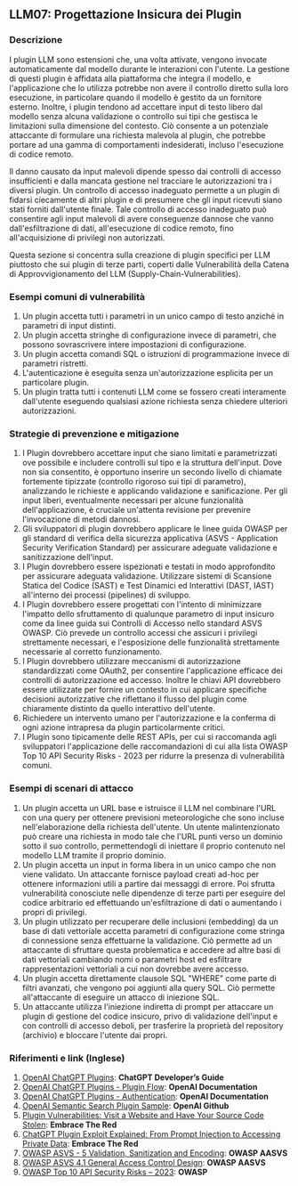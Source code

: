 ## LLM07: Progettazione Insicura dei Plugin

### Descrizione

I plugin LLM sono estensioni che, una volta attivate, vengono invocate automaticamente dal modello durante le interazioni con l'utente. La gestione di questi plugin è affidata alla piattaforma che integra il modello, e l'applicazione che lo utilizza potrebbe non avere il controllo diretto sulla loro esecuzione, in particolare quando il modello è gestito da un fornitore esterno. Inoltre, i plugin tendono ad accettare input di testo libero dal modello senza alcuna validazione o controllo sui tipi che gestisca le limitazioni sulla dimensione del contesto. Ciò consente a un potenziale attaccante di formulare una richiesta malevola al plugin, che potrebbe portare ad una gamma di comportamenti indesiderati, incluso l'esecuzione di codice remoto.

Il danno causato da input malevoli dipende spesso dai controlli di accesso insufficienti e dalla mancata gestione nel tracciare le autorizzazioni tra i diversi plugin. Un controllo di accesso inadeguato permette a un plugin di fidarsi ciecamente di altri plugin e di presumere che gli input ricevuti siano stati forniti dall'utente finale. Tale controllo di accesso inadeguato può consentire agli input malevoli di avere conseguenze dannose che vanno dall'esfiltrazione di dati, all'esecuzione di codice remoto, fino all'acquisizione di privilegi non autorizzati.

Questa sezione si concentra sulla creazione di plugin specifici per LLM piuttosto che sui plugin di terze parti, coperti dalle Vulnerabilità della Catena di Approvvigionamento del LLM (Supply-Chain-Vulnerabilities).

### Esempi comuni di vulnerabilità

1. Un plugin accetta tutti i parametri in un unico campo di testo anziché in parametri di input distinti.
2. Un plugin accetta stringhe di configurazione invece di parametri, che possono sovrascrivere intere impostazioni di configurazione.
3. Un plugin accetta comandi SQL o istruzioni di programmazione invece di parametri ristretti.
4. L'autenticazione è eseguita senza un'autorizzazione esplicita per un particolare plugin.
5. Un plugin tratta tutti i contenuti LLM come se fossero creati interamente dall'utente eseguendo qualsiasi azione richiesta senza chiedere ulteriori autorizzazioni.

### Strategie di prevenzione e mitigazione

1. I Plugin dovrebbero accettare input che siano limitati e parametrizzati ove possibile e includere controlli sul tipo e la struttura dell'input. Dove non sia consentito, è opportuno inserire un secondo livello di chiamate fortemente tipizzate (controllo rigoroso sui tipi di parametro), analizzando le richieste e applicando validazione e sanificazione. Per gli input liberi, eventualmente necessari per alcune funzionalità dell'applicazione, è cruciale un'attenta revisione per prevenire l'invocazione di metodi dannosi.
2. Gli sviluppatori di plugin dovrebbero applicare le linee guida OWASP per gli standard di verifica della sicurezza applicativa (ASVS - Application Security Verification Standard) per assicurare adeguate validazione e sanitizzazione dell'input.
3. I Plugin dovrebbero essere ispezionati e testati in modo approfondito per assicurare adeguata validazione. Utilizzare sistemi di Scansione Statica del Codice (SAST) e Test Dinamici ed Interattivi (DAST, IAST) all'interno dei processi (pipelines) di sviluppo.
4. I Plugin dovrebbero essere progettati con l'intento di minimizzare l'impatto dello sfruttamento di qualunque parametro di input insicuro come da linee guida sui Controlli di Accesso nello standard ASVS OWASP. Ciò prevede un controllo accessi che assicuri i privilegi strettamente necessari, e l'esposizione delle funzionalità strettamente necessarie al corretto funzionamento.
5. I Plugin dovrebbero utilizzare meccanismi di autorizzazione standardizzati come OAuth2, per consentire l'applicazione efficace dei controlli di autorizzazione ed accesso. Inoltre le chiavi API dovrebbero essere utilizzate per fornire un contesto in cui applicare specifiche decisioni autorizzative che riflettano il flusso del plugin come chiaramente distinto da quello interattivo dell'utente.
6. Richiedere un intervento umano per l'autorizzazione e la conferma di ogni azione intrapresa da plugin particolarmente critici.
7. I Plugin sono tipicamente delle REST APIs, per cui si raccomanda agli sviluppatori l'applicazione delle raccomandazioni di cui alla lista OWASP Top 10 API Security Risks - 2023 per ridurre la presenza di vulnerabilità comuni.

### Esempi di scenari di attacco

1. Un plugin accetta un URL base e istruisce il LLM nel combinare l'URL con una query per ottenere previsioni meteorologiche che sono incluse nell'elaborazione della richiesta dell'utente. Un utente malintenzionato può creare una richiesta in modo tale che l'URL punti verso un dominio sotto il suo controllo, permettendogli di iniettare il proprio contenuto nel modello LLM tramite il proprio dominio.
2. Un plugin accetta un input in forma libera in un unico campo che non viene validato. Un attaccante fornisce payload creati ad-hoc per ottenere informazioni utili a partire dai messaggi di errore. Poi sfrutta vulnerabilità conosciute nelle dipendenze di terze parti per eseguire del codice arbitrario ed effettuando un'esfiltrazione di dati o aumentando i propri di privilegi.
3. Un plugin utilizzato per recuperare delle inclusioni (embedding) da un base di dati vettoriale accetta parametri di configurazione come stringa di connessione senza effettuarne la validazione. Ciò permette ad un attaccante di sfruttare questa problematica e accedere ad altre basi di dati vettoriali cambiando nomi o parametri host ed esfiltrare rappresentazioni vettoriali a cui non dovrebbe avere accesso.
4. Un plugin accetta direttamente clausole SQL "WHERE" come parte di filtri avanzati, che vengono poi aggiunti alla query SQL. Ciò permette all'attaccante di eseguire un attacco di iniezione SQL.
5. Un attaccante utilizza l'iniezione indiretta di prompt per attaccare un plugin di gestione del codice insicuro, privo di validazione dell'input e con controlli di accesso deboli, per trasferire la proprietà del repository (archivio) e bloccare l'utente dai propri.

### Riferimenti e link (Inglese)

1. [OpenAI ChatGPT Plugins](https://platform.openai.com/docs/plugins/introduction): **ChatGPT Developer’s Guide**
2. [OpenAI ChatGPT Plugins - Plugin Flow](https://platform.openai.com/docs/plugins/introduction/plugin-flow): **OpenAI Documentation**
3. [OpenAI ChatGPT Plugins - Authentication](https://platform.openai.com/docs/plugins/authentication/service-level): **OpenAI Documentation**
4. [OpenAI Semantic Search Plugin Sample](https://github.com/openai/chatgpt-retrieval-plugin): **OpenAI Github**
5. [Plugin Vulnerabilities: Visit a Website and Have Your Source Code Stolen](https://embracethered.com/blog/posts/2023/chatgpt-plugin-vulns-chat-with-code/): **Embrace The Red**
6. [ChatGPT Plugin Exploit Explained: From Prompt Injection to Accessing Private Data](https://embracethered.com/blog/posts/2023/chatgpt-cross-plugin-request-forgery-and-prompt-injection./): **Embrace The Red**
7. [OWASP ASVS - 5 Validation, Sanitization and Encoding](https://owasp-aasvs4.readthedocs.io/en/latest/V5.html#validation-sanitization-and-encoding): **OWASP AASVS**
8. [OWASP ASVS 4.1 General Access Control Design](https://owasp-aasvs4.readthedocs.io/en/latest/V4.1.html#general-access-control-design): **OWASP AASVS**
9. [OWASP Top 10 API Security Risks – 2023](https://owasp.org/API-Security/editions/2023/en/0x11-t10/): **OWASP**

